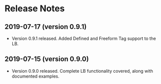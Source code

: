 # Release Notes

## 2019-07-17 (version 0.9.1)

- Version 0.9.1 released.  Added Defined and Freeform Tag support to the LB.

## 2019-07-15 (version 0.9.0)

- Version 0.9.0 released.  Complete LB functionality covered, along with documented examples.
